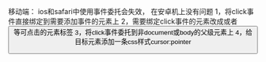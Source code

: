 移动端： ios和safari中使用事件委托会失效， 在安卓机上没有问题
1，将click事件直接绑定到需要添加事件的元素上
2，需要绑定click事件的元素改成<a>或者<button>等可点击的元素标签
3，将click事件委托到非document或body的父级元素上
4，给目标元素添加一条css样式cursor:pointer
